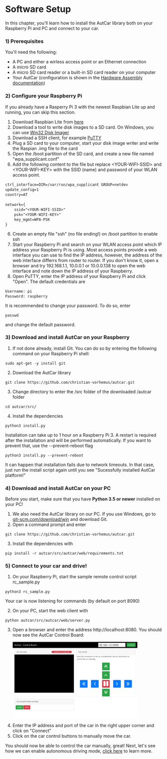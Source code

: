 # Software Setup

In this chapter, you'll learn how to install the AutCar library both on your Raspberry Pi and PC and connect to your car.

### 1) Prerequisites

You'll need the following:
- A PC and either a wirless access point or an Ethernet connection
- A micro SD card
- A micro SD card reader or a built-in SD card reader on your computer
- Your AutCar (configuration is shown in the [Hardware Assembly documentation](https://github.com/christian-vorhemus/autcar/blob/master/docs/Hardware_Assembly.md))

### 2) Configure your Raspberry Pi

If you already have a Rasperry Pi 3 with the newest Raspbian Lite up and running, you can skip this section.

1) Download Raspbian Lite from [here](https://www.raspberrypi.org/downloads/raspbian/)
2) Download a tool to write disk images to a SD card. On Windows, you can use [Win32 Disk Imager](https://www.heise.de/download/product/win32-disk-imager-92033)
3) Download a SSH client, for example [PuTTY](https://www.chiark.greenend.org.uk/~sgtatham/putty/latest.html)
4) Plug a SD card to your computer, start your disk image writer and write the Raspian .img file to the card
5) Open the /boot partition of the SD card, and create a new file named "wpa_supplicant.conf"
6) Add the following content to the file but replace &lt;YOUR-WIFI-SSID&gt; and &lt;YOUR-WIFI-KEY&gt; with the SSID (name) and password of your WLAN access point.
```
ctrl_interface=DIR=/var/run/wpa_supplicant GROUP=netdev
update_config=1
country=AT

network={
    ssid="<YOUR-WIFI-SSID>"
    psk="<YOUR-WIFI-KEY>"
    key_mgmt=WPA-PSK
}
```
6) Create an empty file "ssh" (no file ending!) on /boot partition to enable ssh
7) Start your Raspberry Pi and search on your WLAN access point which IP address your Raspberry Pi is using. Most access points provide a web interface you can use to find the IP address, however, the address of the web interface differrs from router to router. If you don't know it, open a browser and try 192.168.1.1, 10.0.0.1 or 10.0.0.138 to open the web interface and note down the IP address of your Raspberry.
8) Open PuTTY, enter the IP address of your Raspberry Pi and click "Open". The default credentials are
```
Username: pi
Password: raspberry
```

It is recommended to change your password. To do so, enter 
```
passwd
```
and change the default password.

### 3) Download and install AutCar on your Raspberry

1) If not done already, install Git. You can do so by entering the following command on your Raspberry Pi shell:
```
sudo apt-get -y install git
```

2) Download the AutCar library
```
git clone https://github.com/christian-vorhemus/autcar.git
```

3) Change directory to enter the /src folder of the downloaded /autcar folder
```
cd autcar/src/
```

4) Install the dependencies
```
python3 install.py
```
Installation can take up to 1 hour on a Raspberry Pi 3. A restart is required after the installation and will be performed automatically. If you want to prevent that, use the --prevent-reboot flag

```
python3 install.py --prevent-reboot
```
It can happen that installation fails due to network timeouts. In that case, just run the install script again until you see "Sucessfully installed AutCar platform!"


### 4) Download and install AutCar on your PC

Before you start, make sure that you have **Python 3.5 or newer** installed on your PC!

1) We also need the AutCar library on our PC. If you use Windows, go to [git-scm.com/download/win](https://git-scm.com/download/win) and download Git.
2) Open a command prompt and enter
```
git clone https://github.com/christian-vorhemus/autcar.git
```
3) Install the dependencies with
```
pip install -r autcar/src/autcar/web/requirements.txt
```

### 5) Connect to your car and drive!

1. On your Raspberry Pi, start the sample remote control script rc_sample.py
 ```
 python3 rc_sample.py
 ```

 Your car is now listening for commands (by default on port 8090)

2. On your PC, start the web client with
 ```
 python autcar/src/autcar/web/server.py
 ```
3. Open a browser and enter the address http://localhost:8080. You should now see the AutCar Control Board:
    <p><img src="../images/autcar_controlboard.png" width="400" margin="20"></p>
4. Enter the IP address and port of the car in the right upper corner and click on "Connect"<br>
5. Click on the car control buttons to manually move the car.

You should now be able to control the car manually, great! Next, let's see how we can enable autonomous driving mode, [click here](https://github.com/christian-vorhemus/autcar/blob/master/docs/Autonomous_Driving.md) to learn more.
